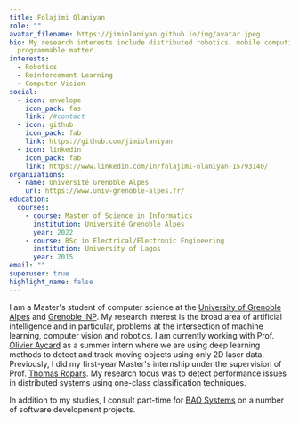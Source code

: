 ```yaml
---
title: Folajimi Olaniyan
role: ""
avatar_filename: https://jimiolaniyan.github.io/img/avatar.jpeg
bio: My research interests include distributed robotics, mobile computing and
  programmable matter.
interests:
  - Robotics
  - Reinforcement Learning
  - Computer Vision
social:
  - icon: envelope
    icon_pack: fas
    link: /#contact
  - icon: github
    icon_pack: fab
    link: https://github.com/jimiolaniyan
  - icon: linkedin
    icon_pack: fab
    link: https://www.linkedin.com/in/folajimi-olaniyan-15793140/
organizations:
  - name: Université Grenoble Alpes
    url: https://www.univ-grenoble-alpes.fr/
education:
  courses:
    - course: Master of Science in Informatics
      institution: Université Grenoble Alpes
      year: 2022
    - course: BSc in Electrical/Electronic Engineering
      institution: University of Lagos
      year: 2015
email: ""
superuser: true
highlight_name: false
---
```

I am a Master's student of computer science at the [University of Grenoble Alpes](https://www.univ-grenoble-alpes.fr/) and [Grenoble INP](https://www.grenoble-inp.fr/). My research interest is the broad area of artificial intelligence and in particular, problems at the intersection of machine learning, computer vision and robotics. I am currently working with Prof. [Olivier Aycard](https://lig-membres.imag.fr/aycard/) as a summer intern where we are using deep learning methods to detect and track moving objects using only 2D laser data. Previously, I did my first-year Master's internship under the supervision of Prof. [Thomas Ropars](https://tropars.github.io/). My research focus was to detect performance issues in distributed systems using one-class classification techniques. 

In addition to my studies, I consult part-time for [BAO Systems](https://baosystems.com/) on a number of software development projects.
